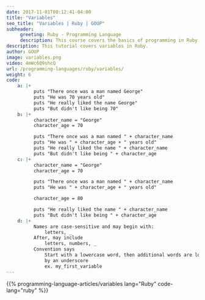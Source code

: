 ```yaml
---
date: 2017-11-01T00:12:41-04:00
title: "Variables"
seo_title: "Variables | Ruby | GOUP"
subheader:
     greeting: Ruby - Programming Language
     description: This course covers the basics of programming in Ruby. Work your way through the videos/articles and I'll teach you everything you need to know to start your programming journey!
description: This tutorial covers variables in Ruby.
author: GOUP
image: variables.png
video: 4mWc6Q9shcQ
url: /programming-languages/ruby/variables/
weight: 6
code:
    a: |+
          puts "There once was a man named George"
          puts "He was 70 years old"
          puts "He really liked the name George"
          puts "But didn't like being 70"
    b: |+
          character_name = "George"
          character_age = 70

          puts "There once was a man named " + character_name
          puts "He was " + character_age + " years old"
          puts "He really liked the name " + character_name
          puts "But didn't like being " + character_age
    c: |+
          character_name = "George"
          character_age = 70

          puts "There once was a man named " + character_name
          puts "He was " + character_age + " years old"

          character_age = 80

          puts "He really liked the name " + character_name
          puts "But didn't like being " + character_age
    d: |+
          Names are case-sensitive and may begin with:
              letters, _
          After, may include
              letters, numbers, _
          Convention says
              Start with a lowercase word, then additional words are lowercase separated
              by an underscore
              ex. my_first_variable
---
```


{{% programming-language-articles/variables lang="Ruby" code-lang="ruby" %}}
